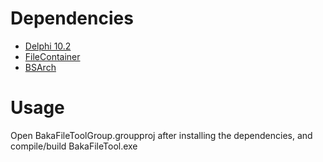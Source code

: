 # Dependencies
* [Delphi 10.2](https://www.embarcadero.com/products/delphi)
* [FileContainer](https://github.com/TES5Edit/TES5Edit/tree/dev-elminster/FileContainer)
* [BSArch](https://github.com/TES5Edit/TES5Edit/tree/dev-elminster/Tools/BSArchive)

# Usage
Open BakaFileToolGroup.groupproj after installing the dependencies, and compile/build BakaFileTool.exe